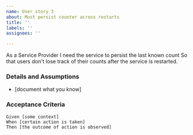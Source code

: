 ```yaml
---
name: User story 3
about: Must persist counter across restarts
title: ''
labels: ''
assignees: ''

---
```


As a Service Provider
I need the service to persist the last known count
So that users don't lose track of their counts after the service is restarted.
   
 ### Details and Assumptions
 * [document what you know]
   
 ### Acceptance Criteria  
   
 ```gherkin
 Given [some context]
 When [certain action is taken]
 Then [the outcome of action is observed]
 ```
